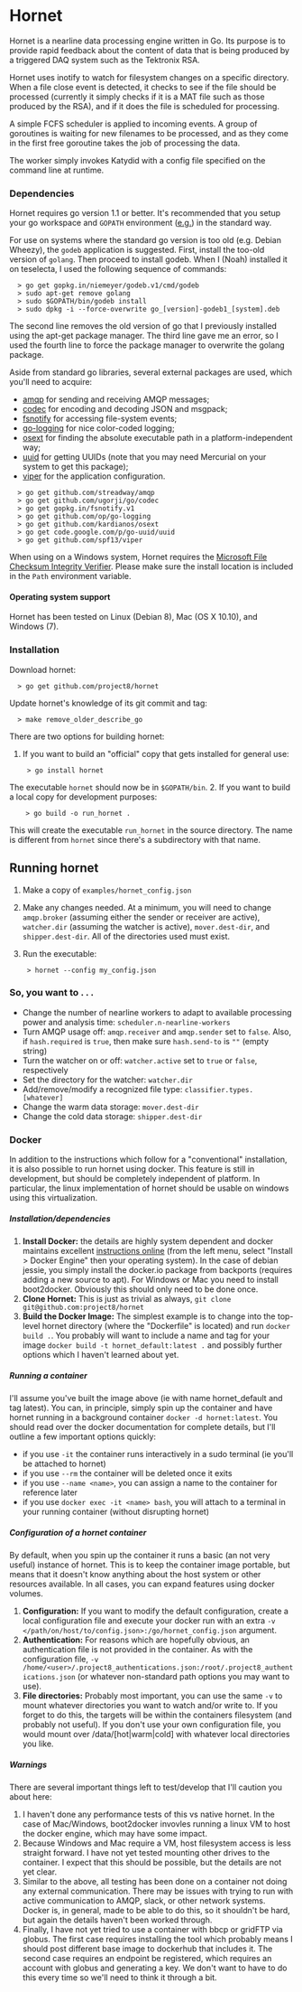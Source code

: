 # Hornet

Hornet is a nearline data processing engine written in Go.  Its purpose
is to provide rapid feedback about the content of data that is being produced
by a triggered DAQ system such as the Tektronix RSA.  

Hornet uses inotify to watch for filesystem changes on a specific directory.
When a file close event is detected, it checks to see if the file should be
processed (currently it simply checks if it is a MAT file such as those produced
by the RSA), and if it does the file is scheduled for processing.  

A simple FCFS scheduler is applied to incoming events.  A group of
goroutines is waiting for new filenames to be processed, and as they come in the
first free goroutine takes the job of processing the data.  

The worker simply invokes Katydid with a config file specified on the command
line at runtime.  

### Dependencies
Hornet requires go version 1.1 or better.  It's recommended that you setup your  go workspace and `GOPATH` environment ([e.g.](http://golang.org/doc/code.html#Workspaces)) in the standard way.

For use on systems where the standard go version is too old (e.g. Debian Wheezy), 
the `godeb` application is suggested.  First, install the too-old version of `golang`.
Then proceed to install godeb.  When I (Noah) installed it on teselecta, I used the following sequence of commands:
```
  > go get gopkg.in/niemeyer/godeb.v1/cmd/godeb
  > sudo apt-get remove golang
  > sudo $GOPATH/bin/godeb install
  > sudo dpkg -i --force-overwrite go_[version]-godeb1_[system].deb
```
The second line removes the old version of go that I previously installed using the apt-get package manager.
The third line gave me an error, so I used the fourth line to force the package manager to overwrite 
the golang package.

Aside from standard go libraries, several external packages are used, which you'll need to acquire:
* [amqp](https://github.com/streadway/amqp) for sending and receiving AMQP messages;
* [codec](https://github.com/ugorji/go/codec) for encoding and decoding JSON and msgpack;
* [fsnotify](https://gopkg.in/fsnotify.v1) for accessing file-system events;
* [go-logging](https://) for nice color-coded logging;
* [osext](https://github.com/kardianos/osext) for finding the absolute executable path in a platform-independent way;
* [uuid](https://code.google.com/p/go-uuid/uuid) for getting UUIDs (note that you may need Mercurial on your system to get this package);
* [viper](https://github.com/spf13/viper) for the application configuration.
```
  > go get github.com/streadway/amqp
  > go get github.com/ugorji/go/codec
  > go get gopkg.in/fsnotify.v1
  > go get github.com/op/go-logging
  > go get github.com/kardianos/osext
  > go get code.google.com/p/go-uuid/uuid
  > go get github.com/spf13/viper
```

When using on a Windows system, Hornet requires the [Microsoft File Checksum Integrity Verifier](http://www.microsoft.com/en-us/download/details.aspx?id=11533). Please make sure the install location is included in the `Path` environment variable.

#### Operating system support
Hornet has been tested on Linux (Debian 8), Mac (OS X 10.10), and Windows (7).


### Installation
Download hornet:
```
  > go get github.com/project8/hornet
```

Update hornet's knowledge of its git commit and tag:
```
  > make remove_older_describe_go
```

There are two options for building hornet:

1. If you want to build an "official" copy that gets installed for general use:

        > go install hornet

 The executable `hornet` should now be in `$GOPATH/bin`.
2. If you want to build a local copy for development purposes:

        > go build -o run_hornet .

 This will create the executable `run_hornet` in the source directory. The name is different from `hornet` since there's a subdirectory with that name.


## Running hornet
1. Make a copy of `examples/hornet_config.json`
2. Make any changes needed.  At a minimum, you will need to change `amqp.broker` (assuming either the sender or receiver are active), `watcher.dir` (assuming the watcher is active), `mover.dest-dir`, and `shipper.dest-dir`.  All of the directories used must exist.
3. Run the executable:

        > hornet --config my_config.json

### So, you want to . . .
* Change the number of nearline workers to adapt to available processing power and analysis time: `scheduler.n-nearline-workers`
* Turn AMQP usage off: `amqp.receiver` and `amqp.sender` set to `false`.  Also, if `hash.required` is `true`, then make sure `hash.send-to` is `""` (empty string)
* Turn the watcher on or off: `watcher.active` set to `true` or `false`, respectively
* Set the directory for the watcher: `watcher.dir`
* Add/remove/modify a recognized file type: `classifier.types.[whatever]`
* Change the warm data storage: `mover.dest-dir`
* Change the cold data storage: `shipper.dest-dir`


### Docker
In addition to the instructions which follow for a "conventional" installation, it is also possible to run hornet using docker.
This feature is still in development, but should be completely independent of platform.
In particular, the linux implementation of hornet should be usable on windows using this virtualization.

##### Installation/dependencies
1. **Install Docker:** the details are highly system dependent and docker maintains excellent [instructions online](http://docs.docker.com/) (from the left menu, select "Install > Docker Engine" then your operating system). In the case of debian jessie, you simply install the docker.io package from backports (requires adding a new source to apt). For Windows or Mac you need to install boot2docker. Obviously this should only need to be done once.
2. **Clone Hornet:** This is just as trivial as always, ``git clone git@github.com:project8/hornet``
3. **Build the Docker Image:** The simplest example is to change into the top-level hornet directory (where the "Dockerfile" is located) and run ``docker build .``. You probably will want to include a name and tag for your image ``docker build -t hornet_default:latest .`` and possibly further options which I haven't learned about yet.

##### Running a container
I'll assume you've built the image above (ie with name hornet_default and tag latest).
You can, in principle, simply spin up the container and have hornet running in a background container ``docker -d hornet:latest``.
You should read over the docker documentation for complete details, but I'll outline a few important options quickly:
- if you use ``-it`` the container runs interactively in a sudo terminal (ie you'll be attached to hornet)
- if you use ``--rm`` the container will be deleted once it exits
- if you use ``--name <name>``, you can assign a name to the container for reference later
- if you use ``docker exec -it <name> bash``, you will attach to a terminal in your running container (without disrupting hornet)

##### Configuration of a hornet container
By default, when you spin up the container it runs a basic (an not very useful) instance of hornet.
This is to keep the container image portable, but means that it doesn't know anything about the host system or other resources available.
In all cases, you can expand features using docker volumes.
1. **Configuration:** If you want to modify the default configuration, create a local configuration file and execute your docker run with an extra ``-v </path/on/host/to/config.json>:/go/hornet_config.json`` argument.
2. **Authentication:** For reasons which are hopefully obvious, an authentication file is not provided in the container. As with the configuration file, ``-v /home/<user>/.project8_authentications.json:/root/.project8_authentications.json`` (or whatever non-standard path options you may want to use).
3. **File directories:** Probably most important, you can use the same ``-v`` to mount whatever directories you want to watch and/or write to. If you forget to do this, the targets will be within the containers filesystem (and probably not useful). If you don't use your own configuration file, you would mount over /data/[hot|warm|cold] with whatever local directories you like.

##### Warnings
There are several important things left to test/develop that I'll caution you about here:
1. I haven't done any performance tests of this vs native hornet. In the case of Mac/Windows, boot2docker invovles running a linux VM to host the docker engine, which may have some impact.
2. Because Windows and Mac require a VM, host filesystem access is less straight forward. I have not yet tested mounting other drives to the container. I expect that this should be possible, but the details are not yet clear.
3. Similar to the above, all testing has been done on a container not doing any external communication. There may be issues with trying to run with active communication to AMQP, slack, or other network systems. Docker is, in general, made to be able to do this, so it shouldn't be hard, but again the details haven't been worked through.
4. Finally, I have not yet tried to use a container with bbcp or gridFTP via globus. The first case requires installing the tool which probably means I should post different base image to dockerhub that includes it. The second case requires an endpoint be registered, which requires an account with globus and generating a key. We don't want to have to do this every time so we'll need to think it through a bit.
